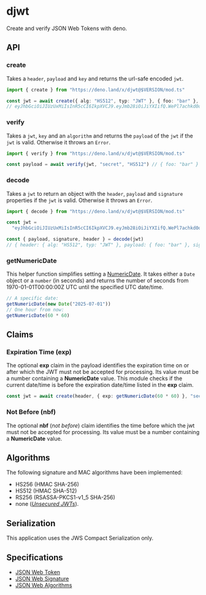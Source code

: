 # djwt

Create and verify JSON Web Tokens with deno.

## API

### create

Takes a `header`, `payload` and `key` and returns the url-safe encoded `jwt`.

```typescript
import { create } from "https://deno.land/x/djwt@$VERSION/mod.ts"

const jwt = await create({ alg: "HS512", typ: "JWT" }, { foo: "bar" }, "secret")
// eyJhbGciOiJIUzUxMiIsInR5cCI6IkpXVCJ9.eyJmb28iOiJiYXIifQ.WePl7achkd0oGNB8XRF_LJwxlyiPZqpdNgdKpDboAjSTsWq-aOGNynTp8TOv8KjonFym8vwFwppXOLoLXbkIaQ
```

### verify

Takes a `jwt`, `key` and an `algorithm` and returns the `payload` of the `jwt`
if the `jwt` is valid. Otherwise it throws an `Error`.

```typescript
import { verify } from "https://deno.land/x/djwt@$VERSION/mod.ts"

const payload = await verify(jwt, "secret", "HS512") // { foo: "bar" }
```

### decode

Takes a `jwt` to return an object with the `header`, `payload` and `signature`
properties if the `jwt` is valid. Otherwise it throws an `Error`.

```typescript
import { decode } from "https://deno.land/x/djwt@$VERSION/mod.ts"

const jwt =
  "eyJhbGciOiJIUzUxMiIsInR5cCI6IkpXVCJ9.eyJmb28iOiJiYXIifQ.WePl7achkd0oGNB8XRF_LJwxlyiPZqpdNgdKpDboAjSTsWq-aOGNynTp8TOv8KjonFym8vwFwppXOLoLXbkIaQ"

const { payload, signature, header } = decode(jwt)
// { header: { alg: "HS512", typ: "JWT" }, payload: { foo: "bar" }, signature: "59e3e5eda72191dd2818d07c5d117f2c9c3197288f66aa5d36074aa436e8023493b16abe68e18dca74e9f133aff0a8e89c5ca6f2fc05c29a5738ba0b5db90869" }
```

### getNumericDate

This helper function simplifies setting a
[NumericDate](https://tools.ietf.org/html/rfc7519#page-6). It takes either a
`Date` object or a `number` (in seconds) and returns the number of seconds from
1970-01-01T00:00:00Z UTC until the specified UTC date/time.

```typescript
// A specific date:
getNumericDate(new Date("2025-07-01"))
// One hour from now:
getNumericDate(60 * 60)
```

## Claims

### Expiration Time (exp)

The optional **exp** claim in the payload identifies the expiration time on or
after which the JWT must not be accepted for processing. Its value must be a
number containing a **NumericDate** value. This module checks if the current
date/time is before the expiration date/time listed in the **exp** claim.

```typescript
const jwt = await create(header, { exp: getNumericDate(60 * 60) }, "secret")
```

### Not Before (nbf)

The optional **nbf** (_not before_) claim identifies the time before which the
jwt must not be accepted for processing. Its value must be a number containing a
**NumericDate** value.

## Algorithms

The following signature and MAC algorithms have been implemented:

- HS256 (HMAC SHA-256)
- HS512 (HMAC SHA-512)
- RS256 (RSASSA-PKCS1-v1_5 SHA-256)
- none ([_Unsecured JWTs_](https://tools.ietf.org/html/rfc7519#section-6)).

## Serialization

This application uses the JWS Compact Serialization only.

## Specifications

- [JSON Web Token](https://tools.ietf.org/html/rfc7519)
- [JSON Web Signature](https://www.rfc-editor.org/rfc/rfc7515.html)
- [JSON Web Algorithms](https://www.rfc-editor.org/rfc/rfc7518.html)
